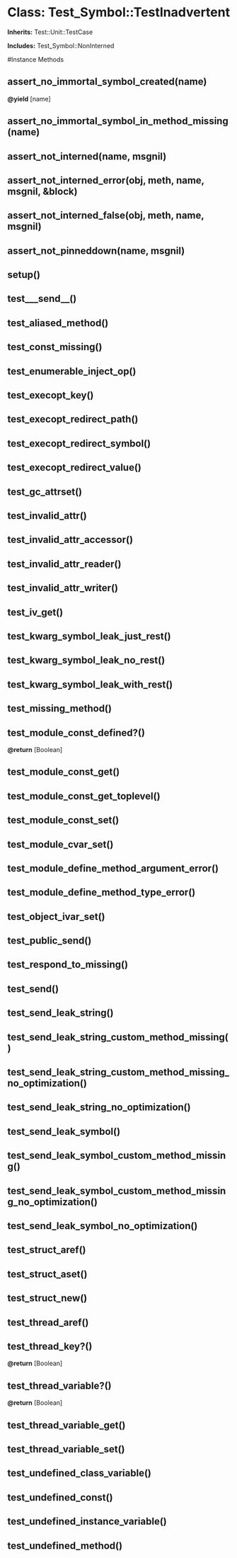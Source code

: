 # Class: Test_Symbol::TestInadvertent
**Inherits:** Test::Unit::TestCase
    
**Includes:** Test_Symbol::NonInterned
  




#Instance Methods
## assert_no_immortal_symbol_created(name) [](#method-i-assert_no_immortal_symbol_created)

**@yield** [name] 

## assert_no_immortal_symbol_in_method_missing(name) [](#method-i-assert_no_immortal_symbol_in_method_missing)

## assert_not_interned(name, msgnil) [](#method-i-assert_not_interned)

## assert_not_interned_error(obj, meth, name, msgnil, &block) [](#method-i-assert_not_interned_error)

## assert_not_interned_false(obj, meth, name, msgnil) [](#method-i-assert_not_interned_false)

## assert_not_pinneddown(name, msgnil) [](#method-i-assert_not_pinneddown)

## setup() [](#method-i-setup)

## test___send__() [](#method-i-test___send__)

## test_aliased_method() [](#method-i-test_aliased_method)

## test_const_missing() [](#method-i-test_const_missing)

## test_enumerable_inject_op() [](#method-i-test_enumerable_inject_op)

## test_execopt_key() [](#method-i-test_execopt_key)

## test_execopt_redirect_path() [](#method-i-test_execopt_redirect_path)

## test_execopt_redirect_symbol() [](#method-i-test_execopt_redirect_symbol)

## test_execopt_redirect_value() [](#method-i-test_execopt_redirect_value)

## test_gc_attrset() [](#method-i-test_gc_attrset)

## test_invalid_attr() [](#method-i-test_invalid_attr)

## test_invalid_attr_accessor() [](#method-i-test_invalid_attr_accessor)

## test_invalid_attr_reader() [](#method-i-test_invalid_attr_reader)

## test_invalid_attr_writer() [](#method-i-test_invalid_attr_writer)

## test_iv_get() [](#method-i-test_iv_get)

## test_kwarg_symbol_leak_just_rest() [](#method-i-test_kwarg_symbol_leak_just_rest)

## test_kwarg_symbol_leak_no_rest() [](#method-i-test_kwarg_symbol_leak_no_rest)

## test_kwarg_symbol_leak_with_rest() [](#method-i-test_kwarg_symbol_leak_with_rest)

## test_missing_method() [](#method-i-test_missing_method)

## test_module_const_defined?() [](#method-i-test_module_const_defined?)

**@return** [Boolean] 

## test_module_const_get() [](#method-i-test_module_const_get)

## test_module_const_get_toplevel() [](#method-i-test_module_const_get_toplevel)

## test_module_const_set() [](#method-i-test_module_const_set)

## test_module_cvar_set() [](#method-i-test_module_cvar_set)

## test_module_define_method_argument_error() [](#method-i-test_module_define_method_argument_error)

## test_module_define_method_type_error() [](#method-i-test_module_define_method_type_error)

## test_object_ivar_set() [](#method-i-test_object_ivar_set)

## test_public_send() [](#method-i-test_public_send)

## test_respond_to_missing() [](#method-i-test_respond_to_missing)

## test_send() [](#method-i-test_send)

## test_send_leak_string() [](#method-i-test_send_leak_string)

## test_send_leak_string_custom_method_missing() [](#method-i-test_send_leak_string_custom_method_missing)

## test_send_leak_string_custom_method_missing_no_optimization() [](#method-i-test_send_leak_string_custom_method_missing_no_optimization)

## test_send_leak_string_no_optimization() [](#method-i-test_send_leak_string_no_optimization)

## test_send_leak_symbol() [](#method-i-test_send_leak_symbol)

## test_send_leak_symbol_custom_method_missing() [](#method-i-test_send_leak_symbol_custom_method_missing)

## test_send_leak_symbol_custom_method_missing_no_optimization() [](#method-i-test_send_leak_symbol_custom_method_missing_no_optimization)

## test_send_leak_symbol_no_optimization() [](#method-i-test_send_leak_symbol_no_optimization)

## test_struct_aref() [](#method-i-test_struct_aref)

## test_struct_aset() [](#method-i-test_struct_aset)

## test_struct_new() [](#method-i-test_struct_new)

## test_thread_aref() [](#method-i-test_thread_aref)

## test_thread_key?() [](#method-i-test_thread_key?)

**@return** [Boolean] 

## test_thread_variable?() [](#method-i-test_thread_variable?)

**@return** [Boolean] 

## test_thread_variable_get() [](#method-i-test_thread_variable_get)

## test_thread_variable_set() [](#method-i-test_thread_variable_set)

## test_undefined_class_variable() [](#method-i-test_undefined_class_variable)

## test_undefined_const() [](#method-i-test_undefined_const)

## test_undefined_instance_variable() [](#method-i-test_undefined_instance_variable)

## test_undefined_method() [](#method-i-test_undefined_method)

